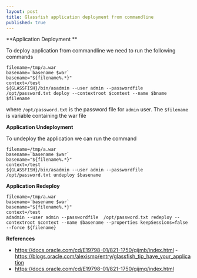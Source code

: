 ```yaml
---
layout: post
title: Glassfish application deployment from commandline
published: true
---
```


**Application Deployment **

To deploy application from commandline we need to run the following commands 

```
filename=/tmp/a.war
basename=`basename $war`
basename="${filename%.*}"
context=/test
${GLASSFISH}/bin/asadmin --user admin --passwordfile  /opt/password.txt deploy --contextroot $context --name $bname $filename 
```

where `/opt/password.txt` is the password file for `admin` user. The `$filename` is variable containing the war file

**Application Undeployment**

To undeploy the application we can run the command

```
filename=/tmp/a.war
basename=`basename $war`
basename="${filename%.*}"
context=/test
${GLASSFISH}/bin/asadmin --user admin --passwordfile  /opt/password.txt undeploy $basename 
```

**Application Redeploy**

```
filename=/tmp/a.war
basename=`basename $war`
basename="${filename%.*}"
context=/test
adadmin --user admin --passwordfile  /opt/password.txt redeploy --contextroot $context --name $basename --properties keepSessions=false --force ${filename} 
```


**References**
- https://docs.oracle.com/cd/E19798-01/821-1750/gijmb/index.html
-https://blogs.oracle.com/alexismp/entry/glassfish_tip_have_your_application
- https://docs.oracle.com/cd/E19798-01/821-1750/gijmq/index.html